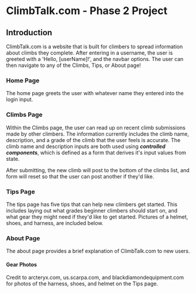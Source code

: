 # ClimbTalk.com - Phase 2 Project


## Introduction
ClimbTalk.com is a website that is built for climbers to spread information about climbs they complete. After entering in a username, the user is greeted with a 'Hello, [userName]!', and the navbar options. The user can then navigate to any of the Climbs, Tips, or About page!


### Home Page
The home page greets the user with whatever name they entered into the login input.

### Climbs Page
Within the Climbs page, the user can read up on recent climb submissions made by other climbers. The information currently includes the climb name, description, and a grade of the climb that the user feels is accurate. The climb name and description inputs are both used using ***controlled components***, which is defined as a form that derives it's input values from state. 

After submitting, the new climb will post to the bottom of the climbs list, and form will reset so that the user can post another if they'd like.


### Tips Page
The tips page has five tips that can help new climbers get started. This includes laying out what grades beginner climbers should start on, and what gear they might need if they'd like to get started. Pictures of a helmet, shoes, and harness, are included below. 

### About Page
The about page provides a brief explanation of ClimbTalk.com to new users.

#### Gear Photos
Credit to arcteryx.com, us.scarpa.com, and blackdiamondequipment.com for photos of the harness, shoes, and helmet on the Tips page. 
